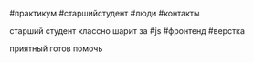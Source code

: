 #практикум #старшийстудент #люди #контакты 

старший студент классно шарит за #js #фронтенд #верстка

приятный готов помочь